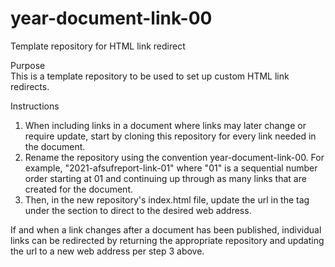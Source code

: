 # year-document-link-00
Template repository for HTML link redirect

Purpose
<br>
This is a template repository to be used to set up custom HTML link redirects.

Instructions
1. When including links in a document where links may later change or require update, start by cloning this repository for every link needed in the document.
2. Rename the repository using the convention year-document-link-00. For example, "2021-afsufreport-link-01" where "01" is a sequential number order starting at 01 and continuing up through as many links that are created for the document.
3. Then, in the new repository's index.html file, update the url in the <meta> tag under the <html> section to direct to the desired web address.

If and when a link changes after a document has been published, individual links can be redirected by returning the appropriate repository and updating the url to a new web address per step 3 above.

